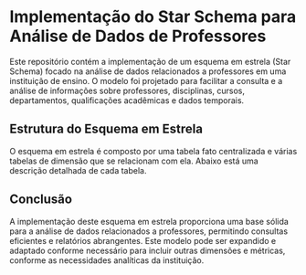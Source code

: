 
# Implementação do Star Schema para Análise de Dados de Professores

Este repositório contém a implementação de um esquema em estrela (Star Schema) focado na análise de dados relacionados a professores em uma instituição de ensino. O modelo foi projetado para facilitar a consulta e a análise de informações sobre professores, disciplinas, cursos, departamentos, qualificações acadêmicas e dados temporais.

## Estrutura do Esquema em Estrela

O esquema em estrela é composto por uma tabela fato centralizada e várias tabelas de dimensão que se relacionam com ela. Abaixo está uma descrição detalhada de cada tabela.

## Conclusão

A implementação deste esquema em estrela proporciona uma base sólida para a análise de dados relacionados a professores, permitindo consultas eficientes e relatórios abrangentes. Este modelo pode ser expandido e adaptado conforme necessário para incluir outras dimensões e métricas, conforme as necessidades analíticas da instituição.

